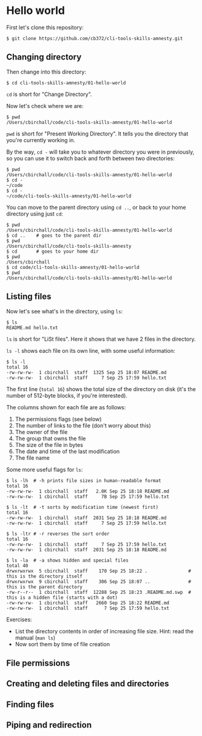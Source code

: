 # Hello world

First let's clone this repository:

```
$ git clone https://github.com/cb372/cli-tools-skills-amnesty.git
```

## Changing directory

Then change into this directory:

```
$ cd cli-tools-skills-amnesty/01-hello-world
```

`cd` is short for "Change Directory".

Now let's check where we are:

```
$ pwd
/Users/cbirchall/code/cli-tools-skills-amnesty/01-hello-world
```

`pwd` is short for "Present Working Directory". It tells you the directory that you're currently working in.

By the way, `cd -` will take you to whatever directory you were in previously, so you can use it to switch back and forth between two directories:

```
$ pwd
/Users/cbirchall/code/cli-tools-skills-amnesty/01-hello-world
$ cd -
~/code
$ cd -
~/code/cli-tools-skills-amnesty/01-hello-world
```

You can move to the parent directory using `cd ..`, or back to your home directory using just `cd`:

```
$ pwd
/Users/cbirchall/code/cli-tools-skills-amnesty/01-hello-world
$ cd ..    # goes to the parent dir
$ pwd
/Users/cbirchall/code/cli-tools-skills-amnesty
$ cd       # goes to your home dir
$ pwd
/Users/cbirchall
$ cd code/cli-tools-skills-amnesty/01-hello-world
$ pwd
/Users/cbirchall/code/cli-tools-skills-amnesty/01-hello-world
```

## Listing files

Now let's see what's in the directory, using `ls`:

```
$ ls
README.md hello.txt
```

`ls` is short for "LiSt files". Here it shows that we have 2 files in the directory.

`ls -l` shows each file on its own line, with some useful information:

```
$ ls -l
total 16
-rw-rw-rw-  1 cbirchall  staff  1325 Sep 25 18:07 README.md
-rw-rw-rw-  1 cbirchall  staff     7 Sep 25 17:59 hello.txt
```

The first line (`total 16`) shows the total size of the directory on disk (it's the number of 512-byte blocks, if you're interested).

The columns shown for each file are as follows:

1. The permissions flags (see below)
2. The number of links to the file (don't worry about this)
3. The owner of the file
4. The group that owns the file
5. The size of the file in bytes
6. The date and time of the last modification
7. The file name

Some more useful flags for `ls`:

```
$ ls -lh  # -h prints file sizes in human-readable format
total 16
-rw-rw-rw-  1 cbirchall  staff   2.0K Sep 25 18:18 README.md
-rw-rw-rw-  1 cbirchall  staff     7B Sep 25 17:59 hello.txt

$ ls -lt  # -t sorts by modification time (newest first)
total 16
-rw-rw-rw-  1 cbirchall  staff  2031 Sep 25 18:18 README.md
-rw-rw-rw-  1 cbirchall  staff     7 Sep 25 17:59 hello.txt

$ ls -ltr # -r reverses the sort order
total 16
-rw-rw-rw-  1 cbirchall  staff     7 Sep 25 17:59 hello.txt
-rw-rw-rw-  1 cbirchall  staff  2031 Sep 25 18:18 README.md

$ ls -la  # -a shows hidden and special files
total 40
drwxrwxrwx  5 cbirchall  staff    170 Sep 25 18:22 .               # this is the directory itself
drwxrwxrwx  9 cbirchall  staff    306 Sep 25 18:07 ..              # this is the parent directory
-rw-r--r--  1 cbirchall  staff  12288 Sep 25 18:23 .README.md.swp  # this is a hidden file (starts with a dot)
-rw-rw-rw-  1 cbirchall  staff   2660 Sep 25 18:22 README.md
-rw-rw-rw-  1 cbirchall  staff      7 Sep 25 17:59 hello.txt
```

Exercises:

* List the directory contents in order of increasing file size. Hint: read the manual (`man ls`)
* Now sort them by time of file creation

## File permissions

## Creating and deleting files and directories

## Finding files

## Piping and redirection
